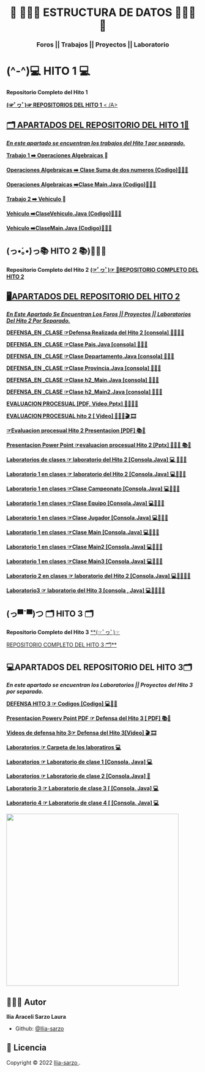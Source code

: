 <h1 align="center"> 🌻 👩🏻‍💻 ESTRUCTURA DE DATOS 👩🏻‍💻🌻</h1>
<h3 align="center">Foros || Trabajos || Proyectos || Laboratorio </h3>


# (^-^)💻 HITO 1 💻

**Repositorio Completo del Hito 1**

<A href="https://github.com/Ilia-sarzo/estructura-de-datos-/tree/main/hito%201"> **(☞ﾟヮﾟ)☞ REPOSITORIOS DEL HITO 1**   < /A>


##  🗂️  APARTADOS DEL REPOSITORIO DEL HITO 1📁

***En este apartado se encuentran los trabajos del Hito 1 por separado.***


**<A href="https://github.com/Ilia-sarzo/estructura-de-datos-/tree/main/hito%201/operaciones%20algebraicas"> Trabajo 1 ➡️ Operaciones Algebraicas </A>**📁 

**<A href="https://github.com/Ilia-sarzo/estructura-de-datos-/blob/main/hito%201/operaciones%20algebraicas/SumadeDosNumeros.javas"> Operaciones Algebraicas ➡️ Clase Suma de dos numeros  (Codigo)👩🏻‍💻</A>**

**<A href="https://github.com/Ilia-sarzo/estructura-de-datos-/blob/main/hito%201/operaciones%20algebraicas/SumadeDosNumeros.javas"> Operaciones Algebraicas ➡️Clase Main.Java (Codigo)👩🏻‍💻</A>**

**<A href="https://github.com/Ilia-sarzo/estructura-de-datos-/tree/main/hito%201/vehiculo"> Trabajo 2 ➡️ Vehiculo </A>**📁 

**<A href="https://github.com/Ilia-sarzo/estructura-de-datos-/blob/main/hito%201/vehiculo/vehiculo.java"> Vehiculo ➡️ClaseVehiculo.Java (Codigo)👩🏻‍💻</A>**

**<A href="https://github.com/Ilia-sarzo/estructura-de-datos-/blob/main/hito%201/vehiculo/Main.java"> Vehiculo ➡️ClaseMain.Java (Codigo)👩🏻‍💻</A>**

##  (っ•́｡•́)っ📚 HITO 2 📚)👩🏻‍💻

**Repositorio Completo del Hito 2**
<A href="https://github.com/Ilia-sarzo/estructura-de-datos-/tree/main/hito2">
**(☞ﾟヮﾟ)☞ 📁REPOSITORIO COMPLETO DEL HITO 2** 

##  ​🖥️​ APARTADOS DEL REPOSITORIO DEL HITO 2

***En Este Apartado Se Encuentran Los Foros || Proyectos || Laboratorios Del Hito 2 Por Separado.***

**<A href="https://github.com/Ilia-sarzo/estructura-de-datos-/tree/main/hito2/DEFENSA%20PRESENCIAL/H2DEFENSA">DEFENSA_EN _CLASE ☞Defensa Realizada del Hito 2 [consola] 👩🏻‍💻📁  </A>**

**<A href="https://github.com/Ilia-sarzo/estructura-de-datos-/blob/main/hito2/DEFENSA%20PRESENCIAL/H2DEFENSA/Pais.java">DEFENSA_EN _CLASE ☞Clase Pais.Java [consola] 👩🏻‍💻  </A>**

**<A href="https://github.com/Ilia-sarzo/estructura-de-datos-/blob/main/hito2/DEFENSA%20PRESENCIAL/H2DEFENSA/Departamento.java">DEFENSA_EN _CLASE ☞Clase Departamento.Java [consola] 👩🏻‍💻  </A>**

**<A href="https://github.com/Ilia-sarzo/estructura-de-datos-/blob/main/hito2/DEFENSA%20PRESENCIAL/H2DEFENSA/Provincia.java">DEFENSA_EN _CLASE ☞Clase Provincia.Java [consola] 👩🏻‍💻  </A>**

**<A href="https://github.com/Ilia-sarzo/estructura-de-datos-/blob/main/hito2/DEFENSA%20PRESENCIAL/H2DEFENSA/H2Main.java">DEFENSA_EN _CLASE ☞Clase h2_Main.Java [consola] 👩🏻‍💻  </A>**

**<A href="https://github.com/Ilia-sarzo/estructura-de-datos-/blob/main/hito2/DEFENSA%20PRESENCIAL/H2DEFENSA/H2Main2.java">DEFENSA_EN _CLASE ☞Clase h2_Main2.Java [consola] 👩🏻‍💻  </A>**

**<A href="https://github.com/Ilia-sarzo/estructura-de-datos-/tree/main/hito2/evaluacion%20prosual">EVALUACION PROCESUAL  [PDF, Video,Pptx] 👩🏻‍💻📁  </A>**

**<A href="https://drive.google.com/file/d/1KtfRJsEg_KfT_PE3O3L3FTeeA1Bue_YC/view?usp=sharingl">EVALUACION PROCESUAL hito 2   [ Video] 👩🏻‍💻​🎬 🎞️​</A>**

**<A href="https://github.com/Ilia-sarzo/estructura-de-datos-/blob/main/hito2/evaluacion%20prosual/evaluacion%20procesual%20hito%202.pdf"> ☞Evaluacion procesual Hito 2 Presentacion [PDF] ​📚📖​</A>**

**<A href="https://github.com/Ilia-sarzo/estructura-de-datos-/blob/main/hito2/evaluacion%20prosual/evaluacion%20procesual%20hito%202.pptx">Presentacion Power Point ☞evaluacion procesual Hito 2 [Pptx] 👩🏻‍💻​ ​📚📖​</A>**

**<A href="https://github.com/Ilia-sarzo/Baase-de-Datos-ll/tree/main/hito2/laboratorio">Laboratorios de clases ☞ laboratorio del Hito 2 [Consola.Java] 💻 👩🏻‍💻​ </A>**

**<A href="https://github.com/Ilia-sarzo/estructura-de-datos-/tree/main/hito2/laboratorio/laboratioro%201/Clasesl">Laboratorio 1 en clases ☞ laboratorio del Hito 2 [Consola.Java] 💻👩🏻‍💻​</A>**

**<A href="https://github.com/Ilia-sarzo/estructura-de-datos-/blob/main/hito2/laboratorio/laboratioro%201/Clases/Campeonato.java">Laboratorio 1 en clases ☞Clase Campeonato [Consola.Java] 💻👩🏻‍💻​</A>**

**<A href="https://github.com/Ilia-sarzo/estructura-de-datos-/blob/main/hito2/laboratorio/laboratioro%201/Clases/Equipo.java">Laboratorio 1 en clases ☞Clase Equipo [Consola.Java] 💻👩🏻‍💻​</A>**

**<A href="https://github.com/Ilia-sarzo/estructura-de-datos-/blob/main/hito2/laboratorio/laboratioro%201/Clases/Jugador.java">Laboratorio 1 en clases ☞Clase Jugador [Consola.Java] 💻👩🏻‍💻​</A>**

**<A href="https://github.com/Ilia-sarzo/estructura-de-datos-/blob/main/hito2/laboratorio/laboratioro%201/Clases/Main.java">Laboratorio 1 en clases ☞Clase Main [Consola.Java] 💻👩🏻‍💻​</A>**

**<A href="https://github.com/Ilia-sarzo/estructura-de-datos-/blob/main/hito2/laboratorio/laboratioro%201/Clases/Main2.java">Laboratorio 1 en clases ☞Clase Main2 [Consola.Java] 💻👩🏻‍💻​</A>**

**<A href="https://github.com/Ilia-sarzo/estructura-de-datos-/blob/main/hito2/laboratorio/laboratioro%201/Clases/Main3.java">Laboratorio 1 en clases ☞Clase Main3 [Consola.Java] 💻👩🏻‍💻​</A>**

**<A href="https://github.com/Ilia-sarzo/estructura-de-datos-/tree/main/hito2/laboratorio/laboratorio%202/Clases">Laboratorio 2 en clases ☞ laboratorio del Hito 2 [Consola.Java] 💻👩🏻‍💻​📁</A>**


**<A href="https://github.com/Ilia-sarzo/estructura-de-datos-/tree/main/hito2/laboratorio/laboratorio%203/Clases">Laboratorio3 ☞ laboratorio del Hito 3 [consola , Java] 💻👩🏻‍💻​📁</A>**


##  (っ▀¯▀)つ 🗂️​ HITO 3 🗂️

**Repositorio Completo del Hito 3**
<A href="https://github.com/Ilia-sarzo/estructura-de-datos-/tree/main/Hito3/Defensa%20hito%203"> **(☞ﾟヮﾟ)☞

REPOSITORIO COMPLETO DEL HITO 3 🗂️​**   </A>

##  ​💻​​ APARTADOS DEL REPOSITORIO DEL HITO 3​🗂️​​

***En este apartado se encuentran los Laboratorios || Proyectos del Hito 3 por separado.***

**<A href="https://github.com/Ilia-sarzo/estructura-de-datos-/tree/main/Hito3/Defensa%20hito%203/PilasDeClientes">DEFENSA HITO 3 ☞ Codigos [Codigo] 💻👩🏻‍</A>**

**<A href="https://github.com/Ilia-sarzo/estructura-de-datos-/blob/main/Hito3/Defensa%20hito%203/Presentacion%20hito%203.pdf">Presentacion Powerv Point PDF ☞ Defensa del Hito 3 [ PDF] ​📚📖​</A>**

**<A href="https://drive.google.com/file/d/1y_oSbuOu538KGPiArn1MRoeoo4Noduky/view?usp=sharing
">Videos de defensa hito 3☞ Defensa del Hito 3[Video] ​🎬 🎞️​</A>**

**<A href="https://github.com/Ilia-sarzo/estructura-de-datos-/tree/main/Hito3/Defensa%20hito%203/laboratorios"> Laboratorios ☞ Carpeta de los laboratiros 💻 </A>**

**<A href="https://github.com/Ilia-sarzo/estructura-de-datos-/tree/main/Hito3/Defensa%20hito%203/laboratorios/Lab1/Hito3"> Laboratorios ☞ Laboratorio de clase 1 [Consola. Java] 💻 </A>**

 **<A href="https://github.com/Ilia-sarzo/Baase-de-Datos-ll/blob/main/hito3/Laboratorio/lab2/console_6.sql"> Laboratorios ☞ Laboratorio de clase 2 [Consola.Java] 📄​ </A>**

**<A href="https://github.com/Ilia-sarzo/estructura-de-datos-/tree/main/Hito3/Defensa%20hito%203/laboratorios/Lab3">Laboratorio 3 ☞ Laboratorio de clase 3 [ [Consola. Java] 💻</A>**

**<A href="https://github.com/Ilia-sarzo/estructura-de-datos-/tree/main/Hito3/Defensa%20hito%203/laboratorios/Lab4">Laboratorio 4 ☞ Laboratorio de clase 4 [ [Consola. Java] 💻</A>**


<p align="centro">
    <img src="https://guiauniversitaria.mx/wp-content/uploads/2019/11/por-que%CC%81-estudiar-ingenieri%CC%81a-en-sistemas.jpg" width="450" >
</p>

##  🧑🏻‍💻 Autor

**Ilia Araceli Sarzo Laura**

- Github: [ @Ilia-sarzo ](https://github.com/Ilia-sarzo)

##  📝 Licencia

Copyright © 2022 [ Ilia-sarzo ](https://github.com/Ilia-sarzo).
